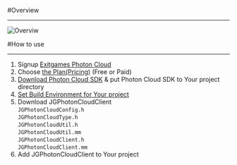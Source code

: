 #Overview
***

![Overviw](http://i.imgur.com/wXDruBI.png)

#How to use
***

1. Signup [Exitgames Photon Cloud](https://cloud.exitgames.com)
2. Choose [the Plan(Pricing)](https://cloud.exitgames.com/Pricing) (Free or Paid)
3. [Download Photon Cloud SDK](https://cloud.exitgames.com/Download) & put Photon Cloud SDK to Your project directory
4. [Set Build Environment for Your project](https://github.com/kimbobv22/JGPhotonCloudClient/wiki/Build-Setting-for-XCode)
5. Download JGPhotonCloudClient<br/>
`JGPhotonCloudConfig.h`<br/>
`JGPhotonCloudType.h`<br/>
`JGPhotonCloudUtil.h`<br/>
`JGPhotonCloudUtil.mm`<br/>
`JGPhotonCloudClient.h`<br/>
`JGPhotonCloudClient.mm`<br/>
6. Add JGPhotonCloudClient to Your project
